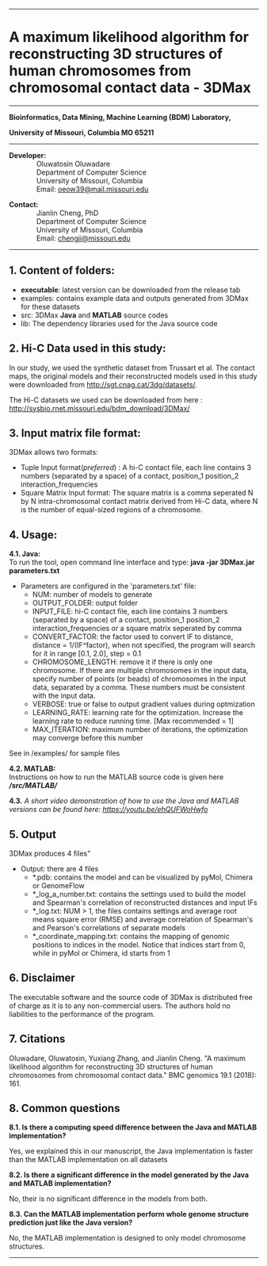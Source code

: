 ------------------------------------------------------------------------------------------------------------------------------------
# A maximum likelihood algorithm for reconstructing 3D structures of human chromosomes from chromosomal contact data - 3DMax
------------------------------------------------------------------------------------------------------------------------------------
**Bioinformatics, Data Mining, Machine Learning (BDM) Laboratory,**

**University of Missouri, Columbia MO 65211**

----------------------------------------------------------------------

**Developer:** <br />
		 &nbsp;&nbsp;&nbsp;&nbsp;&nbsp;&nbsp;&nbsp;&nbsp;&nbsp;&nbsp;&nbsp;&nbsp;&nbsp;&nbsp;Oluwatosin Oluwadare <br />
		 &nbsp;&nbsp;&nbsp;&nbsp;&nbsp;&nbsp;&nbsp;&nbsp;&nbsp;&nbsp;&nbsp;&nbsp;&nbsp;&nbsp;Department of Computer Science <br />
		 &nbsp;&nbsp;&nbsp;&nbsp;&nbsp;&nbsp;&nbsp;&nbsp;&nbsp;&nbsp;&nbsp;&nbsp;&nbsp;&nbsp;University of Missouri, Columbia <br />
		 &nbsp;&nbsp;&nbsp;&nbsp;&nbsp;&nbsp;&nbsp;&nbsp;&nbsp;&nbsp;&nbsp;&nbsp;&nbsp;&nbsp;Email: oeow39@mail.missouri.edu 

**Contact:** <br />
		 &nbsp;&nbsp;&nbsp;&nbsp;&nbsp;&nbsp;&nbsp;&nbsp;&nbsp;&nbsp;&nbsp;&nbsp;&nbsp;&nbsp;Jianlin Cheng, PhD <br />
		 &nbsp;&nbsp;&nbsp;&nbsp;&nbsp;&nbsp;&nbsp;&nbsp;&nbsp;&nbsp;&nbsp;&nbsp;&nbsp;&nbsp;Department of Computer Science <br />
		 &nbsp;&nbsp;&nbsp;&nbsp;&nbsp;&nbsp;&nbsp;&nbsp;&nbsp;&nbsp;&nbsp;&nbsp;&nbsp;&nbsp;University of Missouri, Columbia <br />
		 &nbsp;&nbsp;&nbsp;&nbsp;&nbsp;&nbsp;&nbsp;&nbsp;&nbsp;&nbsp;&nbsp;&nbsp;&nbsp;&nbsp;Email: chengji@missouri.edu 
	 
--------------------------------------------------------------------	

**1.	Content of folders:**
-----------------------------------------------------------	
* **executable**: latest version can be downloaded from the release tab
* examples: contains example data and outputs generated from 3DMax for these datasets 
* src: 3DMax **Java** and **MATLAB** source codes
* lib: The dependency libraries used for the Java source code


**2.	Hi-C Data used in this study:**
-----------------------------------------------------------
In our study, we used the synthetic dataset from Trussart et al. The contact maps, the original models and their reconstructed models 
used in this study were downloaded from http://sgt.cnag.cat/3dg/datasets/. 

The Hi-C  datasets we used can be downloaded from here : http://sysbio.rnet.missouri.edu/bdm_download/3DMax/ 


**3.	Input matrix file format:**
-----------------------------------------------------------
3DMax allows two formats:
* Tuple Input format(_preferred_) : A hi-C contact file, each line contains 3 numbers (separated by a space) of a contact, position_1 position_2 interaction_frequencies
* Square Matrix Input format: The square matrix is a comma seperated N by N intra-chromosomal contact matrix derived from Hi-C data, where N is the number of equal-sized regions of a chromosome.


**4.	Usage:**
-----------------------------------------------------------
**4.1. 	Java:** <br />
To run the tool, open command line interface and type: 	 **java -jar 3DMax.jar parameters.txt** 

- Parameters are configured in the 'parameters.txt' file:
	+ NUM: number of models to generate
	+ OUTPUT_FOLDER: output folder
	+ INPUT_FILE: hi-C contact file, each line contains 3 numbers (separated by a space) of a contact, position_1 position_2 interaction_frequencies  or a square matrix seperated by comma
	+ CONVERT_FACTOR: the factor used to convert IF to distance, distance = 1/(IF^factor), when not specified, the program will search for it in range [0.1, 2.0], step = 0.1
	+ CHROMOSOME_LENGTH: remove it if there is only one chromosome. If there are multiple chromosomes in the input data, specify number of points (or beads) of chromosomes in the input data, separated by a comma. These numbers must be consistent with the input data.	
	+ VERBOSE: true or false to output gradient values during optmization
	+ LEARNING_RATE: learning rate for the optimization. Increase the learning rate to reduce running time. [Max recommended = 1]
	+ MAX_ITERATION: maximum number of iterations, the optimization may converge before this number

See in /examples/ for sample files

**4.2. MATLAB:**<br />
Instructions on how to run the MATLAB source code is given here **_/src/MATLAB/_**

**4.3.** _A short video demonstration of how to use the Java and MATLAB versions can be found here: https://youtu.be/ehQUFWoHwfo_

**5.	Output**
-----------------------------------------------------------
3DMax produces 4  files"

- Output: there are 4 files	
	+ *.pdb: contains the model and can be visualized by pyMol, Chimera or GenomeFlow
	+ *_log_a_number.txt: contains the settings used to build the model and Spearman's correlation of reconstructed distances and input IFs
	+ *_log.txt: NUM > 1, the files contains settings and average root means square error (RMSE) and average correlation of Spearman's and Pearson's correlations of separate models
	+ *_coordinate_mapping.txt: contains the mapping of genomic positions to indices in the model. Notice that indices start from 0, while in pyMol or Chimera, id starts from 1

**6. Disclaimer**
-----------------------------------------------------------
The executable software and the source code of 3DMax is distributed free of charge as it is to any non-commercial users. The authors hold no liabilities to the performance of the program.

**7. Citations**
-----------------------------------------------------------
Oluwadare, Oluwatosin, Yuxiang Zhang, and Jianlin Cheng. "A maximum likelihood algorithm for reconstructing 3D structures of human chromosomes from chromosomal contact data." BMC genomics 19.1 (2018): 161.

**8. Common questions**
-----------------------------------------------------------
**8.1. Is there a computing speed difference between the Java and MATLAB implementation?**

Yes, we explained this in our manuscript, the Java implementation is faster than the MATLAB implementation on all datasets

**8.2. Is there a significant difference in the model generated by the Java and MATLAB implementation?**

No, their is no significant difference in the models from both.

**8.3. Can the MATLAB implementation perform whole genome structure prediction just like the Java version?**

No, the MATLAB implementation is designed to only model chromosome structures.

-----------------------------------------------------------
